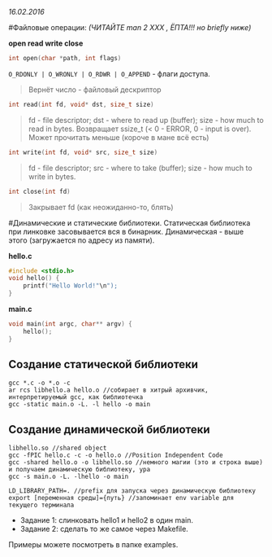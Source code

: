 *16.02.2016*

#Файловые операции:
*(ЧИТАЙТЕ man 2 XXX , ЁПТА!!! но briefly ниже)*

**open
read
write
close**

```c
int open(char *path, int flags)
```

`O_RDONLY | O_WRONLY | O_RDWR | O_APPEND` - флаги доступа.

> Вернёт число - файловый дескриптор

```c
int read(int fd, void* dst, size_t size)
```

> fd - file descriptor;
dst - where to read up (buffer);
size - how much to read in bytes.
Возвращает ssize_t (< 0 - ERROR, 0 - input is over).
Может прочитать меньше (короче в мане всё есть)

```c
int write(int fd, void* src, size_t size)
```

> fd - file descriptor; src - where to take (buffer); size - how much to write in bytes.

```c
int close(int fd)
```

> Закрывает fd (как неожиданно-то, блять)

#Динамические и статические библиотеки.
Статическая библиотека при линковке засовывается вся в бинарник.
Динамическая - выше этого (загружается по адресу из памяти).

**hello.c**

```c
#include <stdio.h>
void hello() {
	printf("Hello World!"\n");
}
```

**main.c**
```c
void main(int argc, char** argv) {
	hello();
}
```

## Создание статической библиотеки
```
gcc *.c -o *.o -c
ar rcs libhello.a hello.o //собирает в хитрый архивчик, интерпретируемый gcc, как библиотечка
gcc -static main.o -L. -l hello -o main
```

## Создание динамической библиотеки
```
libhello.so //shared object
gcc -fPIC hello.c -c -o hello.o //Position Independent Code
gcc -shared hello.o -o libhello.so //немного магии (это и строка выше) и получаем динамическую библиотеку, ура
gcc -s main.o -L. -lhello -o main
```

```
LD_LIBRARY_PATH=. //prefix для запуска через динамическую библиотеку
export [переменная среды]={путь} //запоминает env variable для текущего терминала
```

* Задание 1: слинковать hello1 и hello2 в один main.
* Задание 2: сделать то же самое через Makefile.

Примеры можете посмотреть в папке examples.
